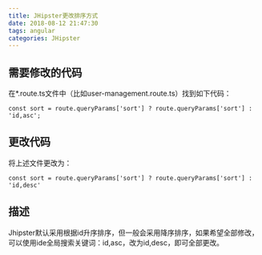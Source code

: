 ```yaml
---
title: JHipster更改排序方式
date: 2018-08-12 21:47:30
tags: angular
categories: JHipster
---
```


## 需要修改的代码

在*.route.ts文件中（比如user-management.route.ts）找到如下代码：
```
const sort = route.queryParams['sort'] ? route.queryParams['sort'] : 'id,asc';
```

## 更改代码
将上述文件更改为：
```
const sort = route.queryParams['sort'] ? route.queryParams['sort'] : 'id,desc'
```
## 描述
Jhipster默认采用根据id升序排序，但一般会采用降序排序，如果希望全部修改，可以使用ide全局搜索关键词：id,asc，改为id,desc，即可全部更改。